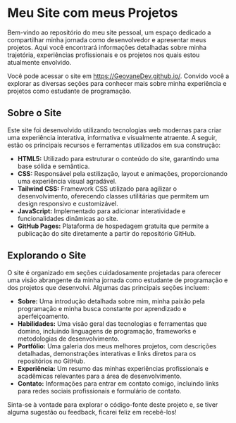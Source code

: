 # Meu Site com meus Projetos

Bem-vindo ao repositório do meu site pessoal, um espaço dedicado a compartilhar minha jornada como desenvolvedor e apresentar meus projetos. Aqui você encontrará informações detalhadas sobre minha trajetória, experiências profissionais e os projetos nos quais estou atualmente envolvido.

Você pode acessar o site em https://GeovaneDev.github.io/. Convido você a explorar as diversas seções para conhecer mais sobre minha experiência e projetos como estudante de programação.

## Sobre o Site

Este site foi desenvolvido utilizando tecnologias web modernas para criar uma experiência interativa, informativa e visualmente atraente. A seguir, estão os principais recursos e ferramentas utilizados em sua construção:

- **HTML5:** Utilizado para estruturar o conteúdo do site, garantindo uma base sólida e semântica.
- **CSS:** Responsável pela estilização, layout e animações, proporcionando uma experiência visual agradável.
- **Tailwind CSS:** Framework CSS utilizado para agilizar o desenvolvimento, oferecendo classes utilitárias que permitem um design responsivo e customizável.
- **JavaScript:** Implementado para adicionar interatividade e funcionalidades dinâmicas ao site.
- **GitHub Pages:** Plataforma de hospedagem gratuita que permite a publicação do site diretamente a partir do repositório GitHub.

## Explorando o Site

O site é organizado em seções cuidadosamente projetadas para oferecer uma visão abrangente da minha jornada como estudante de programação e dos projetos que desenvolvi. Algumas das principais seções incluem:

- **Sobre:** Uma introdução detalhada sobre mim, minha paixão pela programação e minha busca constante por aprendizado e aperfeiçoamento.
- **Habilidades:** Uma visão geral das tecnologias e ferramentas que domino, incluindo linguagens de programação, frameworks e metodologias de desenvolvimento.
- **Portfólio:** Uma galeria dos meus melhores projetos, com descrições detalhadas, demonstrações interativas e links diretos para os repositórios no GitHub.
- **Experiência:** Um resumo das minhas experiências profissionais e acadêmicas relevantes para a área de desenvolvimento.
- **Contato:** Informações para entrar em contato comigo, incluindo links para redes sociais profissionais e formulário de contato.

Sinta-se à vontade para explorar o código-fonte deste projeto e, se tiver alguma sugestão ou feedback, ficarei feliz em recebê-los!